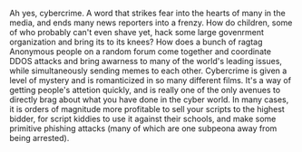 Ah yes, cybercrime. A word that strikes fear into the hearts of many in the media, and ends many news reporters into a frenzy. How do children, some of who probably can't even shave yet, hack some large govenrment organization and bring its to its knees? How does a bunch of ragtag Anonymous people on a random forum come together and coordinate DDOS attacks and bring awarness to many of the world's leading issues, while simultaneously sending memes to each other. Cybercrime is given a level of mystery and is romanticized in so many different films. It's a way of getting people's attetion quickly, and is really one of the only avenues to directly brag about what you have done in the cyber world. In many cases, it is orders of magnitude more profitable to sell your scripts to the highest bidder, for script kiddies to use it against their schools, and make some primitive phishing attacks (many of which are one subpeona away from being arrested).
